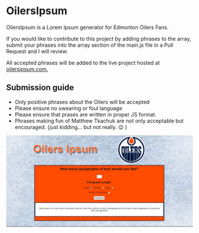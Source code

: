 # OilersIpsum

<p>OilersIpsum is a Lorem Ipsum generator for Edmonton Oilers Fans.</p>

<p>If you would like to contribute to this project by adding phrases to the array, submit your phrases into the array section of the main.js file in a Pull Request and I will review.</p>

<p>All accepted phrases will be added to the live project hosted at <a href="http://www.oilersipsum.com/">oilersipsum.com.</a></p>

<h2>Submission guide</h2>

* Only positive phrases about the Oilers will be accepted
* Please ensure no swearing or foul language
* Please ensure that prases are written in proper JS format.
* Phrases making fun of Matthew Tkachuk are not only acceptable but encouraged. (just kidding...  but not really. 😉 ) 

![](images/OilersIpsum.JPG)

